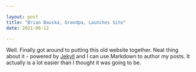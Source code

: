 ```yaml
---

layout: post  
title: "Brian Bauska, Grandpa, Launches Site"  
date: 2021-06-12

---
```


Well. Finally got around to putting this old website together. Neat thing about it - powered by [Jekyll](http://jekyllrb.com) and I can use Markdown to author my posts. It actually is a lot easier than I thought it was going to be.
